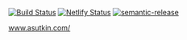 [![Build Status](https://travis-ci.org/Lincerossa/asutkin.svg?branch=master)](https://travis-ci.org/Lincerossa/asutkin) [![Netlify Status](https://api.netlify.com/api/v1/badges/5119a040-9ac6-4af9-9271-80158b89c370/deploy-status)](https://app.netlify.com/sites/cranky-einstein-4d7fe8/deploys) [![semantic-release](https://img.shields.io/badge/%20%20%F0%9F%93%A6%F0%9F%9A%80-semantic--release-e10079.svg)](https://github.com/semantic-release/semantic-release)

www.asutkin.com/
